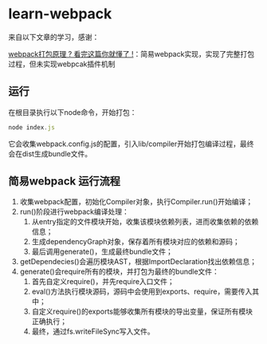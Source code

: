 # learn-webpack
来自以下文章的学习，感谢：

[webpack打包原理 ? 看完这篇你就懂了 !](https://juejin.cn/post/6844904038543130637#heading-11)：简易webpack实现，实现了完整打包过程，但未实现webpcak插件机制

## 运行
在根目录执行以下node命令，开始打包：
```javascript
node index.js
```
它会收集webpack.config.js的配置，引入lib/compiler开始打包编译过程，最终会在dist生成bundle文件。

## 简易webpack 运行流程

1. 收集webpack配置，初始化Compiler对象，执行Compiler.run()开始编译；
2. run()阶段进行webpack编译处理：
    1. 从entry指定的文件模块开始，收集该模块依赖列表，进而收集依赖的依赖信息；
    2. 生成dependencyGraph对象，保存着所有模块对应的依赖和源码；
    3. 最后调用generate()，生成最终bundle文件；
3. getDependecies()会遍历模块AST，根据ImportDeclaration找出依赖信息；
4. generate()会require所有的模块，并打包为最终的bundle文件：
    1. 首先自定义require()，并先require入口文件；
    2. eval()方法执行模块源码，源码中会使用到exports、require，需要传入其中；
    3. 自定义require()的exports能够收集所有模块的导出变量，保证所有模块正确执行；
    4. 最终，通过fs.writeFileSync写入文件。
